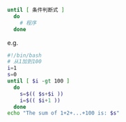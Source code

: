 ```bash
until [ 条件判断式 ]
  do
    # 程序
  done
```

e.g.

```bash
#!/bin/bash
# 从1加到100
i=1
s=0
until [ $i -gt 100 ]
  do
    s=$(( $s+$i ))
    i=$(( $i+1 ))
  done
echo "The sum of 1+2+...+100 is: $s"
```
